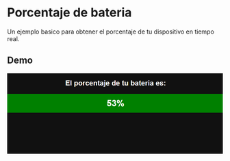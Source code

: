 # Porcentaje de bateria

Un ejemplo basico para obtener el porcentaje de tu dispositivo en tiempo real.


## Demo

<p aling="center">
    <img src="preview.png" alt="">
</p>
